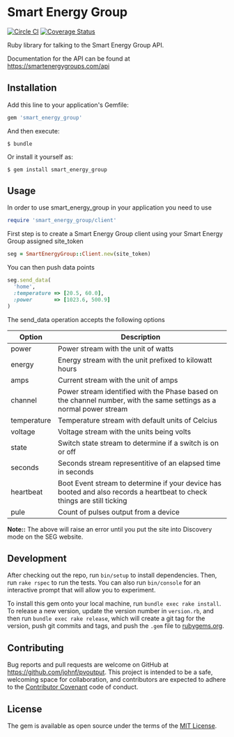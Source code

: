 # Smart Energy Group

[![Circle CI](https://circleci.com/gh/johnf/smart_energy_group.svg?style=svg)](https://circleci.com/gh/johnf/smart_energy_group)
[![Coverage Status](https://coveralls.io/repos/github/johnf/smart_energy_group/badge.svg?branch=master)](https://coveralls.io/github/johnf/smart_energy_group?branch=master)

Ruby library for talking to the Smart Energy Group API.

Documentation for the API can be found at https://smartenergygroups.com/api

## Installation

Add this line to your application's Gemfile:

``` ruby
gem 'smart_energy_group'
```

And then execute:

    $ bundle

Or install it yourself as:

    $ gem install smart_energy_group

## Usage

In order to use smart_energy_group in your application you need to use

``` ruby
require 'smart_energy_group/client'
```

First step is to create a Smart Energy Group client using your Smart Energy Group assigned site_token

``` ruby
seg = SmartEnergyGroup::Client.new(site_token)
```

You can then push data points

``` ruby
seg.send_data(
  'home',
  :temperature => [20.5, 60.0],
  :power       => [1023.6, 500.9]
)
```

The send_data operation accepts the following options

| Option      | Description |
| ----------- | ----------- |
| power       | Power stream with the unit of watts |
| energy      | Energy stream with the unit prefixed to kilowatt hours |
| amps        | Current stream with the unit of amps |
| channel     | Power stream identified with the Phase based on the channel number, with the same settings as a normal power stream |
| temperature | Temperature stream with default units of Celcius |
| voltage     | Voltage stream with the units being volts |
| state       | Switch state stream to determine if a switch is on or off |
| seconds     | Seconds stream representitive of an elapsed time in seconds |
| heartbeat   | Boot Event stream to determine if your device has booted and also records a heartbeat to check things are still ticking |
| pule        | Count of pulses output from a device |

**Note::** The above will raise an error until you put the site into Discovery mode on the SEG website.

## Development

After checking out the repo, run `bin/setup` to install dependencies. Then, run `rake rspec` to run the tests. You can also run `bin/console` for an interactive prompt that will allow you to experiment.

To install this gem onto your local machine, run `bundle exec rake install`. To release a new version, update the version number in `version.rb`, and then run `bundle exec rake release`, which will create a git tag for the version, push git commits and tags, and push the `.gem` file to [rubygems.org](https://rubygems.org).

## Contributing

Bug reports and pull requests are welcome on GitHub at https://github.com/johnf/pvoutput. This project is intended to be a safe, welcoming space for collaboration, and contributors are expected to adhere to the [Contributor Covenant](http://contributor-covenant.org) code of conduct.


## License

The gem is available as open source under the terms of the [MIT License](http://opensource.org/licenses/MIT).

